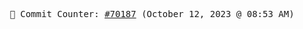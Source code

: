 <p align="center">
    <samp>
        📮 Commit Counter: <a href="https://github.com/Javascript-void0/Javascript-void0/commits/main">#70187</a> (October 12, 2023 @ 08:53 AM)
    </samp>
</p>